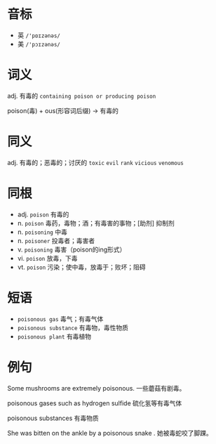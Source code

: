 # 音标

- 英 `/'pɒɪzənəs/`
- 美 `/'pɔɪzənəs/`

# 词义

adj. 有毒的
`containing poison or producing poison`



poison(毒) + ous(形容词后缀) → 有毒的

# 同义

adj. 有毒的；恶毒的；讨厌的
`toxic` `evil` `rank` `vicious` `venomous`

# 同根

- adj. `poison` 有毒的
- n. `poison` 毒药，毒物；酒；有毒害的事物；[助剂] 抑制剂
- n. `poisoning` 中毒
- n. `poisoner` 投毒者；毒害者
- v. `poisoning` 毒害（poison的ing形式）
- vi. `poison` 放毒，下毒
- vt. `poison` 污染；使中毒，放毒于；败坏；阻碍

# 短语

- `poisonous gas` 毒气；有毒气体
- `poisonous substance` 有毒物，毒性物质
- `poisonous plant` 有毒植物

# 例句

Some mushrooms are extremely poisonous.
一些蘑菇有剧毒。

poisonous gases such as hydrogen sulfide
硫化氢等有毒气体

poisonous substances
有毒物质

She was bitten on the ankle by a poisonous snake .
她被毒蛇咬了脚踝。


